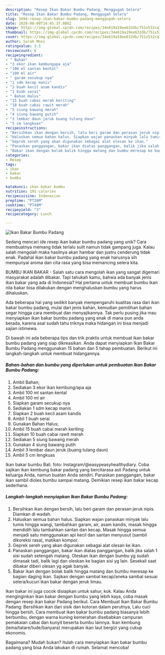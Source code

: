 ```yaml
---
description: "Resep Ikan Bakar Bumbu Padang, Menggugah Selera"
title: "Resep Ikan Bakar Bumbu Padang, Menggugah Selera"
slug: 1694-resep-ikan-bakar-bumbu-padang-menggugah-selera
date: 2020-08-08T14:45:37.806Z
image: https://img-global.cpcdn.com/recipes/34e619a19ee632db/751x532cq70/ikan-bakar-bumbu-padang-foto-resep-utama.jpg
thumbnail: https://img-global.cpcdn.com/recipes/34e619a19ee632db/751x532cq70/ikan-bakar-bumbu-padang-foto-resep-utama.jpg
cover: https://img-global.cpcdn.com/recipes/34e619a19ee632db/751x532cq70/ikan-bakar-bumbu-padang-foto-resep-utama.jpg
author: Sarah Moss
ratingvalue: 3.5
reviewcount: 6
recipeingredient:
- " Bahan"
- "3 ekor ikan kembungapa aja"
- "100 ml santan kental"
- "100 ml air"
- " garam secukup nya"
- "1 sdm kecap manis"
- "2 buah kecil asam kandis"
- "1 buah serai"
- " Bahan Halus"
- "15 buah cabai merah keriting"
- "10 buah cabai rawit merah"
- "5 siung bawang merah"
- "4 siung bawang putih"
- "3 lembar daun jeruk buang tulang daun"
- "5 cm lengkuas"
recipeinstructions:
- "Bersihkan ikan dengan bersih, lalu beri garam dan perasan jeruk nipis. Diamkan di wadah."
- "Haluskan semua bahan halus. Siapkan wajan panaskan minyak lalu tumis hingga wangi, tambahkan garam, air, asam kandis, masak hingga mendidih lalu tambahkan santan dan kecap. Masak hingga semua menjadi satu menggunakan api kecil dan santan menyusut (sambil dikoreksi rasa), matikan kompor."
- "Geprek sereh yang akan digunakan sebagai alat olesan ke ikan."
- "Panaskan panggangan, bakar ikan diatas panggangan, balik jika salah 1 sisi sudah setengah matang. Oleskan ikan dengan bumbu yg sudah dimasak tadi, balik lagi dan oleskan ke bagian sisi yg lain. Sesekali saat dibakar diberi olesan yg agak banyak."
- "Bakar ikan dengan bolak balik hingga matang dan bumbu meresap ke bagian daging ikan. Sajikan dengan sambal kecap/aneka sambal sesuai selera/kucuri ikan bakar dengan jeruk limau."
categories:
- Resep
tags:
- ikan
- bakar
- bumbu

katakunci: ikan bakar bumbu 
nutrition: 191 calories
recipecuisine: Indonesian
preptime: "PT26M"
cooktime: "PT48M"
recipeyield: "3"
recipecategory: Lunch

---
```



![Ikan Bakar Bumbu Padang](https://img-global.cpcdn.com/recipes/34e619a19ee632db/751x532cq70/ikan-bakar-bumbu-padang-foto-resep-utama.jpg)

Sedang mencari ide resep ikan bakar bumbu padang yang unik? Cara membuatnya memang tidak terlalu sulit namun tidak gampang juga. Kalau salah mengolah maka hasilnya akan hambar dan justru cenderung tidak enak. Padahal ikan bakar bumbu padang yang enak harusnya sih mempunyai aroma dan cita rasa yang bisa memancing selera kita.

BUMBU IKAN BAKAR - Salah satu cara mengolah ikan yang sangat digemari masyarakat adalah dibakar. Tapi tahukah kamu, bahwa ada banyak jenis ikan bakar yang ada di Indonesia? Hal pertama untuk membuat bumbu ikan nila bakar bisa dilakukan dengan menghaluskan bumbu yang harus dihaluskan.

Ada beberapa hal yang sedikit banyak mempengaruhi kualitas rasa dari ikan bakar bumbu padang, mulai dari jenis bahan, kemudian pemilihan bahan segar hingga cara membuat dan menyajikannya. Tak perlu pusing jika mau menyiapkan ikan bakar bumbu padang yang enak di mana pun anda berada, karena asal sudah tahu triknya maka hidangan ini bisa menjadi sajian istimewa.


Di bawah ini ada beberapa tips dan trik praktis untuk membuat ikan bakar bumbu padang yang siap dikreasikan. Anda dapat menyiapkan Ikan Bakar Bumbu Padang menggunakan 15 bahan dan 5 tahap pembuatan. Berikut ini langkah-langkah untuk membuat hidangannya.

<!--inarticleads1-->

##### Bahan-bahan dan bumbu yang diperlukan untuk pembuatan Ikan Bakar Bumbu Padang:

1. Ambil  Bahan;
1. Sediakan 3 ekor ikan kembung/apa aja
1. Ambil 100 ml santan kental
1. Ambil 100 ml air
1. Siapkan  garam secukup nya
1. Sediakan 1 sdm kecap manis
1. Siapkan 2 buah kecil asam kandis
1. Ambil 1 buah serai
1. Gunakan  Bahan Halus;
1. Ambil 15 buah cabai merah keriting
1. Siapkan 10 buah cabai rawit merah
1. Sediakan 5 siung bawang merah
1. Gunakan 4 siung bawang putih
1. Ambil 3 lembar daun jeruk (buang tulang daun)
1. Ambil 5 cm lengkuas


Ikan bakar bumbu Bali. foto: Instagram/@easypeasyhealthydiary. Coba sajikan ikan kembung bakar padang yang bercitarasa asli Padang untuk keluarga Anda, namun buatan Anda sendiri. Panaskan panggangan, bakar ikan sambil dioles bumbu sampai matang. Demikian resep ikan bakar kecap sederhana. 

<!--inarticleads2-->

##### Langkah-langkah menyiapkan Ikan Bakar Bumbu Padang:

1. Bersihkan ikan dengan bersih, lalu beri garam dan perasan jeruk nipis. Diamkan di wadah.
1. Haluskan semua bahan halus. Siapkan wajan panaskan minyak lalu tumis hingga wangi, tambahkan garam, air, asam kandis, masak hingga mendidih lalu tambahkan santan dan kecap. Masak hingga semua menjadi satu menggunakan api kecil dan santan menyusut (sambil dikoreksi rasa), matikan kompor.
1. Geprek sereh yang akan digunakan sebagai alat olesan ke ikan.
1. Panaskan panggangan, bakar ikan diatas panggangan, balik jika salah 1 sisi sudah setengah matang. Oleskan ikan dengan bumbu yg sudah dimasak tadi, balik lagi dan oleskan ke bagian sisi yg lain. Sesekali saat dibakar diberi olesan yg agak banyak.
1. Bakar ikan dengan bolak balik hingga matang dan bumbu meresap ke bagian daging ikan. Sajikan dengan sambal kecap/aneka sambal sesuai selera/kucuri ikan bakar dengan jeruk limau.


Ikan bakar ini juga cocok disiapkan untuk sahur, kok. Kalau Anda menginginkan ikan bakar dengan bumbu yang lebih kaya, coba masak dengan resep ikan bakar Padang berikut. Cara Membuat Ikan Bakar Bumbu Padang: Bersihkan ikan dari sisik dan kotoran dalam perutnya, Lalu cuci hingga bersih. Cara membuat ikan bakar bumbu padang biasanya lebih berbumbu, dengan warna kuning kemerahan disebabkan campuran pemakaian cabai dan kunyit beserta bumbu lainnya. Ikan kembung (lema/tatare/tude/banyara) merupakan ikan laut bergizi yang cukup ekonomis. 

Bagaimana? Mudah bukan? Itulah cara menyiapkan ikan bakar bumbu padang yang bisa Anda lakukan di rumah. Selamat mencoba!
